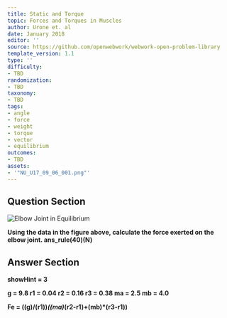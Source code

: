 ```yaml
---
title: Static and Torque
topic: Forces and Torques in Muscles
author: Urone et. al
date: January 2018
editor: ''
source: https://github.com/openwebwork/webwork-open-problem-library
template_version: 1.1
type: ''
difficulty:
- TBD
randomization:
- TBD
taxonomy:
- TBD
tags:
- angle
- force
- weight
- torque
- vector
- equilibrium
outcomes:
- TBD
assets:
- '"NU_U17_09_06_001.png"'
---
```


## Question Section 

![Elbow Joint in Equilibrium]("NU_U17_09_06_001.png")

<b>
Using the data in the figure above, calculate the force exerted on the elbow joint.
ans_rule(40)(N)



## Answer Section

showHint = 3

g = 9.8
r1 = 0.04
r2 = 0.16
r3 = 0.38
ma = 2.5
mb = 4.0

Fe = ((g)/(r1))*((ma)*(r2-r1)+(mb)*(r3-r1))